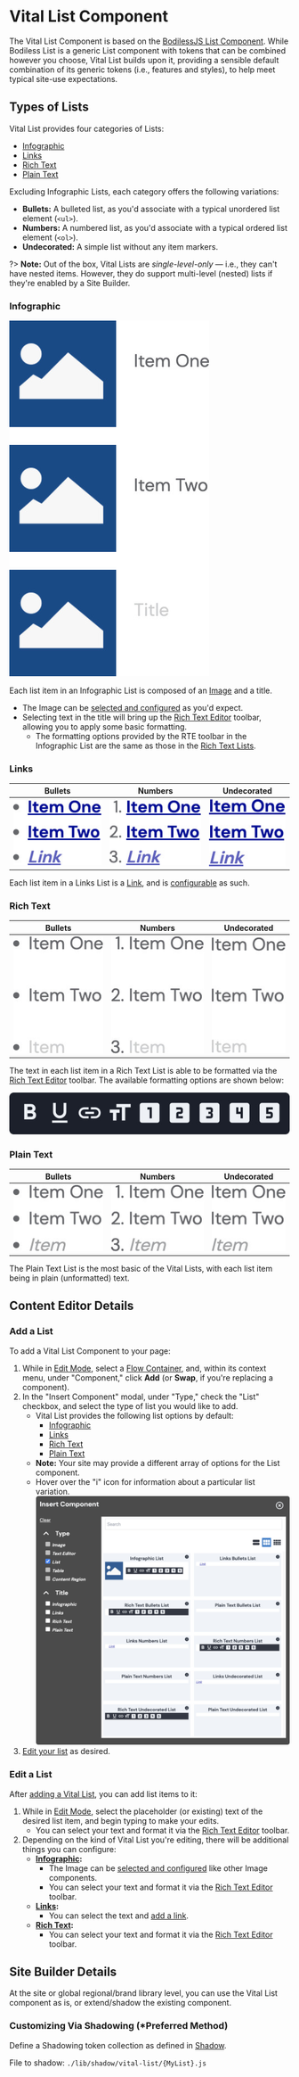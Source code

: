 # Vital List Component

The Vital List Component is based on the [BodilessJS List Component](/Components/List). While
Bodiless List is a generic List component with tokens that can be combined however you choose, Vital
List builds upon it, providing a sensible default combination of its generic tokens (i.e., features
and styles), to help meet typical site-use expectations.

## Types of Lists

Vital List provides four categories of Lists:

- [Infographic](#infographic)
- [Links](#links)
- [Rich Text](#rich-text)
- [Plain Text](#plain-text)

Excluding Infographic Lists, each category offers the following variations:

- **Bullets:** A bulleted list, as you'd associate with a typical unordered list element (`<ul>`).
- **Numbers:** A numbered list, as you'd associate with a typical ordered list element (`<ol>`).
- **Undecorated:** A simple list without any item markers.

?> **Note:** Out of the box, Vital Lists are _single-level-only_ — i.e., they can't have nested
items. However, they do support multi-level (nested) lists if they're enabled by a Site Builder.

### Infographic

![Infographics List](./assets/InfographicList.jpg ':size=180')

Each list item in an Infographic List is composed of an [Image](/Components/Image/) and a title.

- The Image can be [selected and configured](/Components/Image/#select-and-configure-an-image) as
  you'd expect.
- Selecting text in the title will bring up the [Rich Text Editor](/Components/Editors/RichText)
  toolbar, allowing you to apply some basic formatting.
  - The formatting options provided by the RTE toolbar in the Infographic List are the same as those
    in the [Rich Text Lists](#rich-text).

### Links

| Bullets | Numbers | Undecorated |
|:-------:|:-------:|:-----------:|
| ![Links Bullets List](./assets/LinksBulletsList.jpg ':size=86') | ![Links Number List](./assets/LinksNumbersList.jpg ':size=88') | ![Links Undecorated List](./assets/LinksUndecoratedList.jpg ':size=72') |

Each list item in a Links List is a [Link](/Components/Link/), and is
[configurable](/Components/Link/#add-a-link-to-a-component) as such.

### Rich Text

| Bullets | Numbers | Undecorated |
|:-------:|:-------:|:-----------:|
| ![Rich Text Bullets List](./assets/RichTextBulletsList.jpg ':size=82') | ![Rich Text Numbers List](./assets/RichTextNumbersList.jpg ':size=84') | ![Rich Text Undecorated List](./assets/RichTextUndecoratedList.jpg ':size=67') |

The text in each list item in a Rich Text List is able to be formatted via the [Rich Text
Editor](/Components/Editors/RichText) toolbar. The available formatting options are shown below:

![Rich Text Editor Toolbar](./assets/RTEToolbar.jpg ':size=318')

### Plain Text

| Bullets | Numbers | Undecorated |
|:-------:|:-------:|:-----------:|
| ![Plain Text Bullets List](./assets/PlainTextBulletsList.jpg ':size=82') | ![Plain Text Numbers List](./assets/PlainTextNumbersList.jpg ':size=84') | ![Plain Text Undecorated List](./assets/PlainTextUndecoratedList.jpg ':size=67') |

The Plain Text List is the most basic of the Vital Lists, with each list item being in plain
(unformatted) text.

## Content Editor Details

### Add a List

To add a Vital List Component to your page:

01. While in [Edit Mode](/ContentEditorUserGuide/#edit-mode), select a [Flow
    Container](/Components/FlowContainer/), and, within its context menu, under "Component," click
    **Add** (or **Swap**, if you're replacing a component).
01. In the "Insert Component" modal, under "Type," check the "List" checkbox, and select the type
    of list you would like to add.
    - Vital List provides the following list options by default:
      - [Infographic](#infographic)
      - [Links](#links)
      - [Rich Text](#rich-text)
      - [Plain Text](#plain-text)
    - **Note:** Your site may provide a different array of options for the List component.
    - Hover over the "i" icon for information about a particular list variation.  
    ![Add a Vital List Component](./assets/AddVitalListComponent.jpg)
01. [Edit your list](#edit-a-list) as desired.

### Edit a List

After [adding a Vital List](#add-a-list), you can add list items to it:

01. While in [Edit Mode](/ContentEditorUserGuide/#edit-mode), select the placeholder (or existing)
    text of the desired list item, and begin typing to make your edits.
    - You can select your text and format it via the [Rich Text Editor](/Components/Editors/RichText) toolbar.
01. Depending on the kind of Vital List you're editing, there will be additional things you can
    configure:
    - **[Infographic](#infographic):**
      - The Image can be [selected and configured](/Components/Image/#select-and-configure-an-image)
        like other Image components.
      - You can select your text and format it via the [Rich Text
        Editor](/Components/Editors/RichText) toolbar.
    - **[Links](#links):**
      - You can select the text and [add a link](/Components/Link/#add-a-link-to-a-component).
    - **[Rich Text](#rich-text):**
      - You can select your text and format it via the [Rich Text
        Editor](/Components/Editors/RichText) toolbar.

## Site Builder Details

At the site or global regional/brand library level, you can use the Vital List component as is, or
extend/shadow the existing component.

### Customizing Via Shadowing (*Preferred Method)

Define a Shadowing token collection as defined in [Shadow](./VitalElements/Shadow).

File to shadow: `./lib/shadow/vital-list/{MyList}.js`
